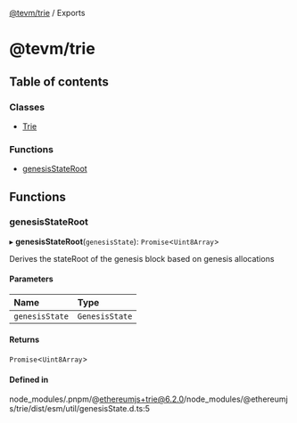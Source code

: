 [@tevm/trie](README.md) / Exports

# @tevm/trie

## Table of contents

### Classes

- [Trie](classes/Trie.md)

### Functions

- [genesisStateRoot](modules.md#genesisstateroot)

## Functions

### genesisStateRoot

▸ **genesisStateRoot**(`genesisState`): `Promise`\<`Uint8Array`\>

Derives the stateRoot of the genesis block based on genesis allocations

#### Parameters

| Name | Type |
| :------ | :------ |
| `genesisState` | `GenesisState` |

#### Returns

`Promise`\<`Uint8Array`\>

#### Defined in

node_modules/.pnpm/@ethereumjs+trie@6.2.0/node_modules/@ethereumjs/trie/dist/esm/util/genesisState.d.ts:5
